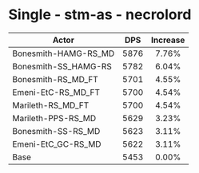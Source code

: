 # Single - stm-as - necrolord
| Actor | DPS | Increase |
|---|:---:|:---:|
|Bonesmith-HAMG-RS_MD|5876|7.76%|
|Bonesmith-SS_HAMG-RS|5782|6.04%|
|Bonesmith-RS_MD_FT|5701|4.55%|
|Emeni-EtC-RS_MD_FT|5700|4.54%|
|Marileth-RS_MD_FT|5700|4.54%|
|Marileth-PPS-RS_MD|5629|3.23%|
|Bonesmith-SS-RS_MD|5623|3.11%|
|Emeni-EtC_GC-RS_MD|5622|3.11%|
|Base|5453|0.00%|
